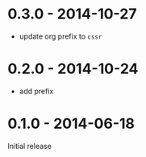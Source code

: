 # 0.3.0 - 2014-10-27

- update org prefix to `cssr`

# 0.2.0 - 2014-10-24

- add prefix

# 0.1.0 - 2014-06-18

Initial release
